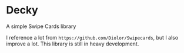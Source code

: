 # Decky
A simple Swipe Cards library

I reference a lot from ```https://github.com/Diolor/Swipecards```, but I also improve a lot. This library is still in heavy development.
